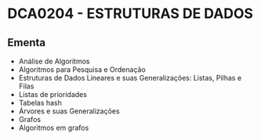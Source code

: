 # DCA0204 - ESTRUTURAS DE DADOS

## Ementa

* Análise de Algoritmos 
* Algoritmos para Pesquisa e Ordenação
* Estruturas de Dados Lineares e suas Generalizações: Listas, Pilhas e Filas
* Listas de prioridades
* Tabelas hash
* Árvores e suas Generalizações
* Grafos
* Algoritmos em grafos

